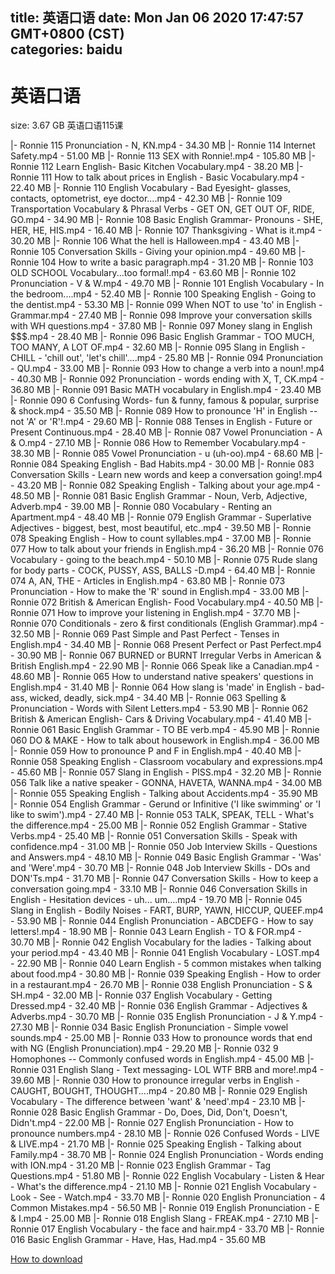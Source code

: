 
title: 英语口语
date: Mon Jan 06 2020 17:47:57 GMT+0800 (CST)    
categories: baidu
---

# 英语口语
size: 3.67 GB
 英语口语115课
 
|- Ronnie 115 Pronunciation - N, KN.mp4 - 34.30 MB
|- Ronnie 114 Internet Safety.mp4 - 51.00 MB
|- Ronnie 113 SEX with Ronnie!.mp4 - 105.80 MB
|- Ronnie 112 Learn English- Basic Kitchen Vocabulary.mp4 - 38.20 MB
|- Ronnie 111 How to talk about prices in English - Basic Vocabulary.mp4 - 22.40 MB
|- Ronnie 110 English Vocabulary - Bad Eyesight- glasses, contacts, optometrist, eye doctor....mp4 - 42.30 MB
|- Ronnie 109 Transportation Vocabulary & Phrasal Verbs - GET ON, GET OUT OF, RIDE, GO.mp4 - 34.90 MB
|- Ronnie 108 Basic English Grammar- Pronouns - SHE, HER, HE, HIS.mp4 - 16.40 MB
|- Ronnie 107 Thanksgiving - What is it.mp4 - 30.20 MB
|- Ronnie 106 What the hell is Halloween.mp4 - 43.40 MB
|- Ronnie 105 Conversation Skills - Giving your opinion.mp4 - 49.60 MB
|- Ronnie 104 How to write a basic paragraph.mp4 - 31.20 MB
|- Ronnie 103 OLD SCHOOL Vocabulary...too formal!.mp4 - 63.60 MB
|- Ronnie 102 Pronunciation - V & W.mp4 - 49.70 MB
|- Ronnie 101 English Vocabulary - In the bedroom....mp4 - 52.40 MB
|- Ronnie 100 Speaking English - Going to the dentist.mp4 - 53.30 MB
|- Ronnie 099 When NOT to use 'to' in English - Grammar.mp4 - 27.40 MB
|- Ronnie 098 Improve your conversation skills with WH questions.mp4 - 37.80 MB
|- Ronnie 097 Money slang in English $$$.mp4 - 28.40 MB
|- Ronnie 096 Basic English Grammar - TOO MUCH, TOO MANY, A LOT OF.mp4 - 32.60 MB
|- Ronnie 095 Slang in English - CHILL - 'chill out', 'let's chill'....mp4 - 25.80 MB
|- Ronnie 094 Pronunciation - QU.mp4 - 33.00 MB
|- Ronnie 093 How to change a verb into a noun!.mp4 - 40.30 MB
|- Ronnie 092 Pronunciation - words ending with X, T, CK.mp4 - 36.80 MB
|- Ronnie 091 Basic MATH vocabulary in English.mp4 - 23.40 MB
|- Ronnie 090 6 Confusing Words- fun & funny, famous & popular, surprise & shock.mp4 - 35.50 MB
|- Ronnie 089 How to pronounce 'H' in English -- not 'A' or 'R'!.mp4 - 29.60 MB
|- Ronnie 088 Tenses in English - Future or Present Continuous.mp4 - 28.40 MB
|- Ronnie 087 Vowel Pronunciation - A & O.mp4 - 27.10 MB
|- Ronnie 086 How to Remember Vocabulary.mp4 - 38.30 MB
|- Ronnie 085 Vowel Pronunciation - u (uh-oo).mp4 - 68.60 MB
|- Ronnie 084 Speaking English - Bad Habits.mp4 - 30.00 MB
|- Ronnie 083 Conversation Skills - Learn new words and keep a conversation going!.mp4 - 43.20 MB
|- Ronnie 082 Speaking English - Talking about your age.mp4 - 48.50 MB
|- Ronnie 081 Basic English Grammar - Noun, Verb, Adjective, Adverb.mp4 - 39.00 MB
|- Ronnie 080 Vocabulary - Renting an Apartment.mp4 - 48.40 MB
|- Ronnie 079 English Grammar - Superlative Adjectives - biggest, best, most beautiful, etc..mp4 - 39.50 MB
|- Ronnie 078 Speaking English - How to count syllables.mp4 - 37.00 MB
|- Ronnie 077 How to talk about your friends in English.mp4 - 36.20 MB
|- Ronnie 076 Vocabulary - going to the beach.mp4 - 50.10 MB
|- Ronnie 075 Rude slang for body parts - COCK, PUSSY, ASS, BALLS -D.mp4 - 64.40 MB
|- Ronnie 074 A, AN, THE - Articles in English.mp4 - 63.80 MB
|- Ronnie 073 Pronunciation - How to make the 'R' sound in English.mp4 - 33.00 MB
|- Ronnie 072 British & American English- Food Vocabulary.mp4 - 40.50 MB
|- Ronnie 071 How to improve your listening in English.mp4 - 37.70 MB
|- Ronnie 070 Conditionals - zero & first conditionals (English Grammar).mp4 - 32.50 MB
|- Ronnie 069 Past Simple and Past Perfect - Tenses in English.mp4 - 34.40 MB
|- Ronnie 068 Present Perfect or Past Perfect.mp4 - 30.90 MB
|- Ronnie 067 BURNED or BURNT Irregular Verbs in American & British English.mp4 - 22.90 MB
|- Ronnie 066 Speak like a Canadian.mp4 - 48.60 MB
|- Ronnie 065 How to understand native speakers' questions in English.mp4 - 31.40 MB
|- Ronnie 064 How slang is 'made' in English - bad-ass, wicked, deadly, sick.mp4 - 34.40 MB
|- Ronnie 063 Spelling & Pronunciation - Words with Silent Letters.mp4 - 53.90 MB
|- Ronnie 062 British & American English- Cars & Driving Vocabulary.mp4 - 41.40 MB
|- Ronnie 061 Basic English Grammar - TO BE verb.mp4 - 45.90 MB
|- Ronnie 060 DO & MAKE - How to talk about housework in English.mp4 - 36.00 MB
|- Ronnie 059 How to pronounce P and F in English.mp4 - 40.40 MB
|- Ronnie 058 Speaking English - Classroom vocabulary and expressions.mp4 - 45.60 MB
|- Ronnie 057 Slang in English - PISS.mp4 - 32.20 MB
|- Ronnie 056 Talk like a native speaker - GONNA, HAVETA, WANNA.mp4 - 34.00 MB
|- Ronnie 055 Speaking English - Talking about Accidents.mp4 - 35.90 MB
|- Ronnie 054 English Grammar - Gerund or Infinitive ('I like swimming' or 'I like to swim').mp4 - 27.40 MB
|- Ronnie 053 TALK, SPEAK, TELL - What's the difference.mp4 - 25.00 MB
|- Ronnie 052 English Grammar - Stative Verbs.mp4 - 25.40 MB
|- Ronnie 051 Conversation Skills - Speak with confidence.mp4 - 31.00 MB
|- Ronnie 050 Job Interview Skills - Questions and Answers.mp4 - 48.10 MB
|- Ronnie 049 Basic English Grammar - 'Was' and 'Were'.mp4 - 30.70 MB
|- Ronnie 048 Job Interview Skills - DOs and DON'Ts.mp4 - 31.70 MB
|- Ronnie 047 Conversation Skills - How to keep a conversation going.mp4 - 33.10 MB
|- Ronnie 046 Conversation Skills in English - Hesitation devices - uh... um....mp4 - 19.70 MB
|- Ronnie 045 Slang in English - Bodily Noises - FART, BURP, YAWN, HICCUP, QUEEF.mp4 - 53.90 MB
|- Ronnie 044 English Pronunciation - ABCDEFG - How to say letters!.mp4 - 18.90 MB
|- Ronnie 043 Learn English - TO & FOR.mp4 - 30.70 MB
|- Ronnie 042 English Vocabulary for the ladies - Talking about your period.mp4 - 43.40 MB
|- Ronnie 041 English Vocabulary - LOST.mp4 - 22.90 MB
|- Ronnie 040 Learn English - 5 common mistakes when talking about food.mp4 - 30.80 MB
|- Ronnie 039 Speaking English - How to order in a restaurant.mp4 - 26.70 MB
|- Ronnie 038 English Pronunciation - S & SH.mp4 - 32.00 MB
|- Ronnie 037 English Vocabulary - Getting Dressed.mp4 - 32.40 MB
|- Ronnie 036 English Grammar - Adjectives & Adverbs.mp4 - 30.70 MB
|- Ronnie 035 English Pronunciation - J & Y.mp4 - 27.30 MB
|- Ronnie 034 Basic English Pronunciation - Simple vowel sounds.mp4 - 25.00 MB
|- Ronnie 033 How to pronounce words that end with NG (English Pronunciation).mp4 - 29.20 MB
|- Ronnie 032 9 Homophones -- Commonly confused words in English.mp4 - 45.00 MB
|- Ronnie 031 English Slang - Text messaging- LOL WTF BRB and more!.mp4 - 39.60 MB
|- Ronnie 030 How to pronounce irregular verbs in English - CAUGHT, BOUGHT, THOUGHT....mp4 - 20.80 MB
|- Ronnie 029 English Vocabulary - The difference between 'want' & 'need'.mp4 - 23.10 MB
|- Ronnie 028 Basic English Grammar - Do, Does, Did, Don't, Doesn't, Didn't.mp4 - 22.00 MB
|- Ronnie 027 English Pronunciation - How to pronounce numbers.mp4 - 28.10 MB
|- Ronnie 026 Confused Words - LIVE & LIVE.mp4 - 21.70 MB
|- Ronnie 025 Speaking English - Talking about Family.mp4 - 38.70 MB
|- Ronnie 024 English Pronunciation - Words ending with ION.mp4 - 31.20 MB
|- Ronnie 023 English Grammar - Tag Questions.mp4 - 51.80 MB
|- Ronnie 022 English Vocabulary - Listen & Hear - What's the difference.mp4 - 21.10 MB
|- Ronnie 021 English Vocabulary - Look - See - Watch.mp4 - 33.70 MB
|- Ronnie 020 English Pronunciation - 4 Common Mistakes.mp4 - 56.50 MB
|- Ronnie 019 English Pronunciation - E & I.mp4 - 25.00 MB
|- Ronnie 018 English Slang - FREAK.mp4 - 27.10 MB
|- Ronnie 017 English Vocabulary - the face and hair.mp4 - 33.70 MB
|- Ronnie 016 Basic English Grammar - Have, Has, Had.mp4 - 35.60 MB

[How to download](https://bpcam.bemobtrk.com/go/2ceec3aa-1ca2-46d6-b9ff-aaa5c184517c?jno=4510)